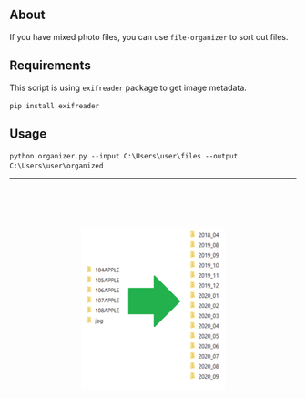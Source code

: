 

## About 

If you have mixed photo files, you can use `file-organizer` to sort out files.


## Requirements

This script is using `exifreader` package to get image metadata.

`pip install exifreader`


## Usage

`python organizer.py --input C:\Users\user\files --output C:\Users\user\organized`

<hr/>
<br><br>

<h1 align="center">
   <img src="screenshot/1.png"  style="max-width:50%;" />
</h1>
